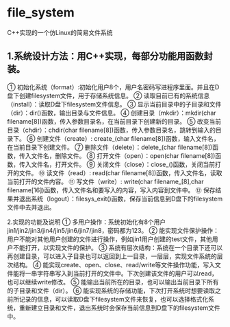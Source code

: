 # file_system
C++实现的一个仿Linux的简易文件系统

## 1.系统设计方法：用C++实现，每部分功能用函数封装。
①	初始化系统（format）:初始化用户8个，用户名密码写进程序里面。并且在D盘下创建filesystem文件，用于存储系统信息。
②	读取目前已有的系统信息（install）：读取D盘下filesystem文件信息。
③	显示当前目录中的子目录和文件（dir）：dir()函数，输出目录与文件信息。
④	创建目录（mkdir）：mkdir(char filename[8])函数，传入参数目录名，在当前目录下创建新的目录。
⑤	改变当前目录（chdir）：chdir(char filename[8])函数，传入参数目录名，跳转到输入的目录下。
⑥	创建文件（create）: create_(char filename[8])函数，输入文件名，在当前目录下创建文件。
⑦	删除文件（delete）：delete_(char filename[8])函数，传入文件名，删除文件。
⑧	打开文件（open）：open(char filename[8])函数，传入文件名，打开文件。
⑨	关闭文件（close）：close_()函数，关闭当前打开的文件。
⑩	读文件（read）: read(char filename[8])函数，传入文件名，读取当前打开的文件内容。
⑪	写文件（write）: write(char filename_[8],char filename[16])函数，传入文件名和要写入的内容，写入内容到文件中。
⑫	保存结果并退出系统（logout）：filesys_exit()函数，保存当前信息到D盘下的filesystem文件中去并退出。

2.实现的功能及说明
①	多用户操作：系统初始化有8个用户jin1/jin2/jin3/jin4/jin5/jin6/jin7/jin8，密码都为123。
②	能实现文件保护操作：用户不能对其他用户创建的文件进行操作，例如jin1用户创建的test文件，其他用户不能打开，以实现文件的保护。
③	系统有层次结构：系统在一个目录下还可以再创建目录，可以进入子目录也可以返回到上一目录，一层层，实现文件系统的层次结构。
④	能实现create、open、close、read/write等文件操作功能，写入文件能将一串字符串写入到当前打开的文件中。下次创建该文件的用户可以read，也可以继续write修改。
⑤	能输出当前所在的目录，也可以输出当前目录下所有的子目录和文件（dir）。
⑥	能实现系统的存储功能，下次打开系统时想要读取之前所记录的信息，可以读取D盘下filesystem文件来恢复，也可以选择格式化系统，重新建立目录和文件，退出系统时会保存当前信息到D盘下的filesystem文件中。

